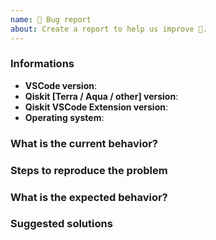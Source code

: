 ```yaml
---
name: 🐛 Bug report
about: Create a report to help us improve 🤔.
---
```


<!-- ⚠️ If you do not respect this template, your issue will be closed -->
<!-- ⚠️ Make sure to browse the opened and closed issues -->

<!-- ⚠️ Before writing your issue make sure you are using: -->
<!-- VSCode 1.23.x -->
<!-- qiskit-terra ^0.5.x -->
<!-- The latest version of Qiskit VSCode Extension -->

### Informations

-   **VSCode version**:
-   **Qiskit [Terra / Aqua / other] version**:
-   **Qiskit VSCode Extension version**:
-   **Operating system**:

### What is the current behavior?

### Steps to reproduce the problem

### What is the expected behavior?

### Suggested solutions
